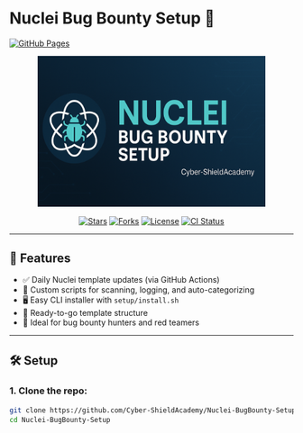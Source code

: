 # Nuclei Bug Bounty Setup 🎯

[![GitHub Pages](https://img.shields.io/badge/Docs-Live-blue?logo=github)](https://Cyber-ShieldAcademy.github.io/Nuclei-BugBounty-Setup/)

<p align="center">
  <img src="docs-site/docs/images/banner.png" alt="Banner" width="80%"/>
</p>

<p align="center">
  <a href="https://github.com/Cyber-ShieldAcademy/Nuclei-BugBounty-Setup/stargazers"><img src="https://img.shields.io/github/stars/Cyber-ShieldAcademy/Nuclei-BugBounty-Setup?style=social" alt="Stars"/></a>
  <a href="https://github.com/Cyber-ShieldAcademy/Nuclei-BugBounty-Setup/network/members"><img src="https://img.shields.io/github/forks/Cyber-ShieldAcademy/Nuclei-BugBounty-Setup?style=social" alt="Forks"/></a>
  <a href="https://github.com/Cyber-ShieldAcademy/Nuclei-BugBounty-Setup/blob/main/LICENSE"><img src="https://img.shields.io/github/license/Cyber-ShieldAcademy/Nuclei-BugBounty-Setup" alt="License"/></a>
  <a href="https://github.com/Cyber-ShieldAcademy/Nuclei-BugBounty-Setup/actions"><img src="https://github.com/Cyber-ShieldAcademy/Nuclei-BugBounty-Setup/workflows/Daily%20Nuclei%20Template%20Update/badge.svg" alt="CI Status"/></a>
</p>

---

## 🚀 Features

- ✅ Daily Nuclei template updates (via GitHub Actions)
- 🧠 Custom scripts for scanning, logging, and auto-categorizing
- 🖥️ Easy CLI installer with `setup/install.sh`
- 🧩 Ready-to-go template structure
- 🧪 Ideal for bug bounty hunters and red teamers

---

## 🛠 Setup

### 1. Clone the repo:
```bash
git clone https://github.com/Cyber-ShieldAcademy/Nuclei-BugBounty-Setup.git
cd Nuclei-BugBounty-Setup

